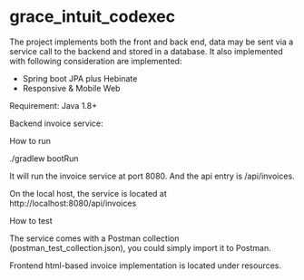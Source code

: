 # grace_intuit_codexec

The project implements both the front and back end, data may be sent via a service call to the backend and stored in a database.
It also implemented with following consideration are implemented:
- Spring boot JPA plus Hebinate 
- Responsive & Mobile Web

Requirement:
Java 1.8+

Backend invoice service:

How to run

./gradlew bootRun

It will run the invoice service at port 8080. And the api entry is /api/invoices.

On the local host, the service is located at http://localhost:8080/api/invoices

How to test

The service comes with a Postman collection (postman_test_collection.json), you could simply import it to Postman.

Frontend html-based invoice implementation is located under resources.


